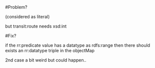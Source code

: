 #Problem?

(considered as literal)

but transit:route needs xsd:int

#Fix?

if the rr:predicate  value has a datatype as rdfs:range then there should exists an rr:datatype triple in the objectMap

2nd case a bit weird but could happen..
